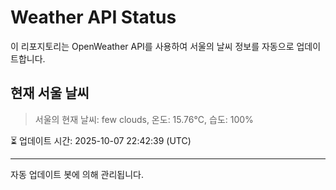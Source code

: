 
# Weather API Status

이 리포지토리는 OpenWeather API를 사용하여 서울의 날씨 정보를 자동으로 업데이트합니다.

## 현재 서울 날씨
> 서울의 현재 날씨: few clouds, 온도: 15.76°C, 습도: 100%

⏳ 업데이트 시간: 2025-10-07 22:42:39 (UTC)

---
자동 업데이트 봇에 의해 관리됩니다.
